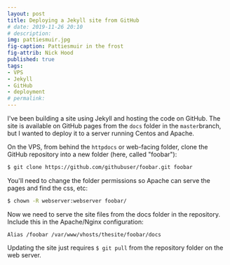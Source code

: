 ```yaml
---
layout: post
title: Deploying a Jekyll site from GitHub
# date: 2019-11-26 20:10
# description: 
img: pattiesmuir.jpg
fig-caption: Pattiesmuir in the frost
fig-attrib: Nick Hood
published: true
tags:
- VPS
- Jekyll
- GitHub
- deployment
# permalink:
---
```

I've been building a site using Jekyll and hosting the code on GitHub. The site is available on GitHub pages from the ```docs``` folder in the ```master```branch, but I wanted to deploy it to a server running Centos and Apache.

On the VPS, from behind the ```httpdocs``` or web-facing folder, clone the GitHub repository into a new folder (here, called "foobar"):

```sh
$ git clone https://github.com/githubuser/foobar.git foobar
```
You'll need to change the folder permissions so Apache can serve the pages and find the css, etc:

```sh
$ chown -R webserver:webserver foobar/
```
Now we need to serve the site files from the docs folder in the repository. Include this in the Apache/Nginx configuration:

```apacheconf
Alias /foobar /var/www/vhosts/thesite/foobar/docs
```

Updating the site just requires ```$ git pull``` from the repository folder on the web server.